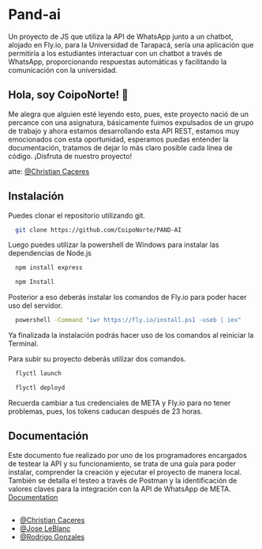 # Pand-ai

Un proyecto de JS que utiliza la API de WhatsApp junto a un chatbot, alojado en Fly.io, para la Universidad de Tarapacá, sería una aplicación que permitiría a los estudiantes interactuar con un chatbot a través de WhatsApp, proporcionando respuestas automáticas y facilitando la comunicación con la universidad.

## Hola, soy CoipoNorte! 👋

Me alegra que alguien esté leyendo esto, pues, este proyecto nació de un percance con una asignatura, básicamente fuimos expulsados de un grupo de trabajo y ahora estamos desarrollando esta API REST, estamos muy emocionados con esta oportunidad, esperamos puedas entender la documentación, tratamos de dejar lo más claro posible cada línea de código. ¡Disfruta de nuestro proyecto!

atte: [@Christian Caceres](https://www.github.com/coiponorte)

## Instalación

Puedes clonar el repositorio utilizando git.
```bash
  git clone https://github.com/CoipoNorte/PAND-AI
```
Luego puedes utilizar la powershell de Windows para instalar las dependencias de Node.js
```bash
  npm install express
```
```bash
  npm Install
```
Posterior a eso deberás instalar los comandos de Fly.io para poder hacer uso del servidor.
```bash
  powershell -Command "iwr https://fly.io/install.ps1 -useb | iex"
```
Ya finalizada la instalación podrás hacer uso de los comandos al reiniciar la Terminal.

Para subir su proyecto deberás utilizar dos comandos.
```bash
  flyctl launch
```
```bash
  flyctl deployd
```
Recuerda cambiar a tus credenciales de META y Fly.io para no tener problemas, pues, los tokens caducan después de 23 horas.
## Documentación

Este documento fue realizado por uno de los programadores encargados de testear la API y su funcionamiento, se trata de una guía para poder instalar, comprender la creación y ejecutar el proyecto de manera local. También se detalla el testeo a través de Postman y la identificación de valores claves para la integración con la API de WhatsApp de META.
[Documentation](https://docs.google.com/document/d/1vyC5cZOXWsAAHbduj-ibHxHdfdUy3SaB4C7dYt0avFg/edit?usp=sharing)

## 

- [@Christian Caceres](https://www.github.com/coiponorte)
- [@Jose LeBlanc](https://www.github.com/)
- [@Rodrigo Gonzales](https://www.github.com/)

